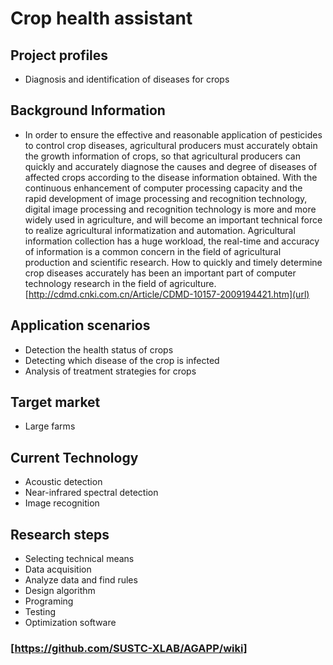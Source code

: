 # Crop health assistant
## Project profiles
* Diagnosis and identification of diseases for crops
## Background Information
* In order to ensure the effective and reasonable application of pesticides to control crop diseases, agricultural producers must accurately obtain the growth information of crops, so that agricultural producers can quickly and accurately diagnose the causes and degree of diseases of affected crops according to the disease information obtained. With the continuous enhancement of computer processing capacity and the rapid development of image processing and recognition technology, digital image processing and recognition technology is more and more widely used in agriculture, and will become an important technical force to realize agricultural informatization and automation. Agricultural information collection has a huge workload, the real-time and accuracy of information is a common concern in the field of agricultural production and scientific research. How to quickly and timely determine crop diseases accurately has been an important part of computer technology research in the field of agriculture.[http://cdmd.cnki.com.cn/Article/CDMD-10157-2009194421.htm](url)
## Application scenarios
* Detection the health status of crops
* Detecting which disease of the crop is infected
* Analysis of treatment strategies for crops
## Target market
* Large farms
## Current Technology
* Acoustic detection
* Near-infrared spectral detection
* Image recognition 
## Research steps 
* Selecting technical means
* Data acquisition
* Analyze data and find rules
* Design algorithm
* Programing
* Testing
* Optimization software

### [https://github.com/SUSTC-XLAB/AGAPP/wiki]
